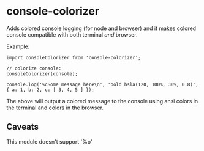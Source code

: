 # console-colorizer

Adds colored console logging (for node and browser) and it makes colored
console compatible with both terminal *and* browser.

Example:

```es6
import consoleColorizer from 'console-colorizer';

// colorize console:
consoleColorizer(console);

console.log('%cSome message here\n', 'bold hsla(120, 100%, 30%, 0.8)', { a: 1, b: 2, c: [ 3, 4, 5 ] });
```

The above will output a colored message to the console using ansi colors
in the terminal and colors in the browser.

## Caveats

This module doesn't support '%o'
